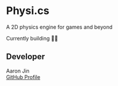 # Physi.cs

A 2D physics engine for games and beyond

Currently building 👷‍♂️

## Developer

Aaron Jin  
[GitHub Profile](https://github.com/aaronkjin)
